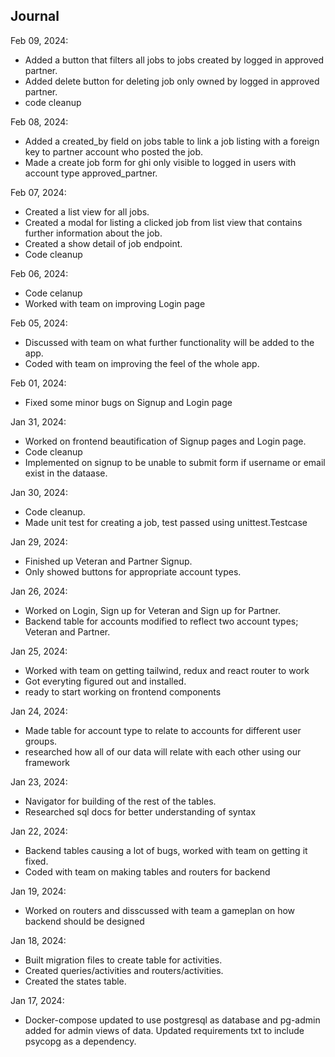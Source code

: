 ## Journal
Feb 09, 2024:
- Added a button that filters all jobs to jobs created by logged in approved partner.
- Added delete button for deleting job only owned by logged in approved partner.
- code cleanup

Feb 08, 2024:
- Added a created_by field on jobs table to link a job listing with a foreign key to partner account who posted the job.
- Made a create job form for ghi only visible to logged in users with account type approved_partner.

Feb 07, 2024:
- Created a list view for all jobs.
- Created a modal for listing a clicked job from list view that contains further information about the job.
- Created a show detail of job endpoint.
- Code cleanup

Feb 06, 2024:
- Code celanup
- Worked with team on improving Login page

Feb 05, 2024:
- Discussed with team on what further functionality will be added to the app.
- Coded with team on improving the feel of the whole app.

Feb 01, 2024:
- Fixed some minor bugs on Signup and Login page

Jan 31, 2024:
- Worked on frontend beautification of Signup pages and Login page.
- Code cleanup
- Implemented on signup to be unable to submit form if username or email exist in the dataase.

Jan 30, 2024:
- Code cleanup.
- Made unit test for creating a job, test passed using unittest.Testcase

Jan 29, 2024:
- Finished up Veteran and Partner Signup.
- Only showed buttons for appropriate account types.

Jan 26, 2024:
- Worked on Login, Sign up for Veteran and Sign up for Partner.
- Backend table for accounts modified to reflect two account types; Veteran and Partner.

Jan 25, 2024:
- Worked with team on getting tailwind, redux and react router to work
- Got everyting figured out and installed.
- ready to start working on frontend components

Jan 24, 2024:
- Made table for account type to relate to accounts for different user groups.
- researched how all of our data will relate with each other using our framework

Jan 23, 2024:
- Navigator for building of the rest of the tables.
- Researched sql docs for better understanding of syntax

Jan 22, 2024:
- Backend tables causing a lot of bugs, worked with team on getting it fixed.
- Coded with team on making tables and routers for backend

Jan 19, 2024:
- Worked on routers and disscussed with team a gameplan on how backend should be designed

Jan 18, 2024:
- Built migration files to create table for activities.
- Created queries/activities and routers/activities.
- Created the states table.

Jan 17, 2024:
- Docker-compose updated to use postgresql as database and pg-admin added for admin views of data. Updated requirements txt to include psycopg as a dependency.
